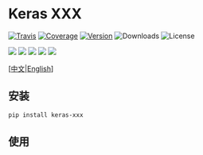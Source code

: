 # Keras XXX

[![Travis](https://travis-ci.org/CyberZHG/keras-xxx.svg)](https://travis-ci.org/CyberZHG/keras-xxx)
[![Coverage](https://coveralls.io/repos/github/CyberZHG/keras-xxx/badge.svg?branch=master)](https://coveralls.io/github/CyberZHG/keras-xxx)
[![Version](https://img.shields.io/pypi/v/keras-xxx.svg)](https://pypi.org/project/keras-xxx/)
![Downloads](https://img.shields.io/pypi/dm/keras-xxx.svg)
![License](https://img.shields.io/pypi/l/keras-xxx.svg)

![](https://img.shields.io/badge/keras-tensorflow-blue.svg)
![](https://img.shields.io/badge/keras-theano-blue.svg)
![](https://img.shields.io/badge/keras-tf.keras-blue.svg)
![](https://img.shields.io/badge/keras-tf.keras/eager-blue.svg)
![](https://img.shields.io/badge/keras-tf.keras/2.0_beta-blue.svg)

\[[中文](https://github.com/CyberZHG/keras-xxx/blob/master/README.zh-CN.md)|[English](https://github.com/CyberZHG/keras-xxx/blob/master/README.md)\]

## 安装

```bash
pip install keras-xxx
```

## 使用
